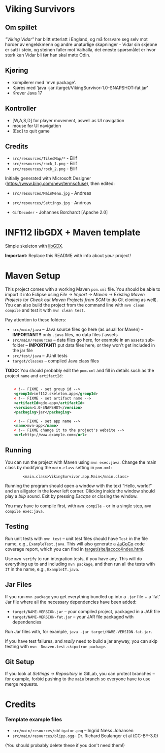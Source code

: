 # Viking Survivors
## Om spillet
*"Viking Vidar"* har blitt etterlatt i England, og må forsvare seg selv mot horder av engelskmenn og andre unaturlige
skapninger - Vidar sin skjebne er satt i stein, og steinen faller mot Valhalla, det eneste spørsmålet er hvor
sterk kan Vidar bli før han skal møte Odin.

## Kjøring
* kompilerer med 'mvn package'.
* Kjøres med 'java -jar /target/VikingSurvivor-1.0-SNAPSHOT-fat.jar'
* Krever Java 17

## Kontroller
* [W,A,S,D] for player movement, aswell as UI navigation
* mouse for UI navigation
* [Esc] to quit game


## Credits

* `src/resources/TiledMap/*` - Eilif
* `src/resources/rock_1.png` - Eilif
* `src/resources/rock_2.png` - Eilif

Initially generated with Microsoft Designer (https://www.bing.com/new/termsofuse), then edited:
*  `src/resources/MainMenu.jpg` - Andreas  
*  `src/resources/Settings.jpg` - Andreas

* `GifDecoder` - Johannes Borchardt [Apache 2.0]


# INF112 libGDX + Maven template 
Simple skeleton with [libGDX](https://libgdx.com/). 

**Important:** Replace this README with info about *your* project!


# Maven Setup
This project comes with a working Maven `pom.xml` file. You should be able to import it into Eclipse using *File → Import → Maven → Existing Maven Projects* (or *Check out Maven Projects from SCM* to do Git cloning as well). You can also build the project from the command line with `mvn clean compile` and test it with `mvn clean test`.

Pay attention to these folders:
* `src/main/java` – Java source files go here (as usual for Maven) – **IMPORTANT!!** only `.java` files, no data files / assets
* `src/main/resources` – data files go here, for example in an `assets` sub-folder – **IMPORTANT!** put data files here, or they won't get included in the jar file
* `src/test/java` – JUnit tests
* `target/classes` – compiled Java class files

**TODO:** You should probably edit the `pom.xml` and fill in details such as the project `name` and `artifactId`:


```xml

	< !-- FIXME - set group id -->
	<groupId>inf112.skeleton.app</groupId>
	< !-- FIXME - set artifact name -->
	<artifactId>gdx-app</artifactId>
	<version>1.0-SNAPSHOT</version>
	<packaging>jar</packaging>

	< !-- FIXME - set app name -->
	<name>mvn-app</name>
	< !-- FIXME change it to the project's website -->
	<url>http://www.example.com</url>
```

	
## Running
You can run the project with Maven using `mvn exec:java`. Change the main class by modifying the `main.class` setting in `pom.xml`:

```
		<main.class>VikingSurvivor.app.Main</main.class>
```

Running the program should open a window with the text “Hello, world!” and an alligator in the lower left corner.  Clicking inside the window should play a *blip* sound. Exit by pressing *Escape* or closing the window.

You may have to compile first, with `mvn compile` – or in a single step, `mvn compile exec:java`.

## Testing
Run unit tests with `mvn test` – unit test files should have `Test` in the file name, e.g., `ExampleTest.java`. This will also generate a [JaCoCo](https://www.jacoco.org/jacoco) code coverage report, which you can find in [target/site/jacoco/index.html](target/site/jacoco/index.html).

Use `mvn verify` to run integration tests, if you have any. This will do everything up to and including `mvn package`, and then run all the tests with `IT` in the name, e.g., `ExampleIT.java`.

## Jar Files

If you run `mvn package` you get everything bundled up into a `.jar` file + a ‘fat’ Jar file where all the necessary dependencies have been added:

* `target/NAME-VERSION.jar` – your compiled project, packaged in a JAR file
* `target/NAME-VERSION-fat.jar` – your JAR file packaged with dependencies

Run Jar files with, for example, `java -jar target/NAME-VERSION-fat.jar`.


If you have test failures, and *really* need to build a jar anyway, you can skip testing with `mvn -Dmaven.test.skip=true package`.

## Git Setup
If you look at *Settings → Repository* in GitLab, you can protect branches – for example, forbid pushing to the `main` branch so everyone have to use merge requests.


# Credits

### Template example files
* `src/main/resources/obligator.png` – Ingrid Næss Johansen
* `src/main/resources/blipp.ogg`– Dr. Richard Boulanger et al (CC-BY-3.0)

(You should probably delete these if you don't need them!)


#

